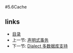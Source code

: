 #5.6Cache

## links
   * [目录](<preface.md>)
   * 上一节: [声明式事务](<5.5.md>)
   * 下一节: [Dialect 多数据库支持](<5.7.md>)

